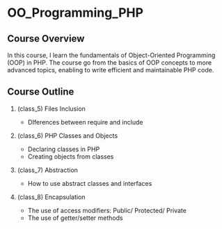 # OO_Programming_PHP

## Course Overview

In this course, I learn the fundamentals of Object-Oriented Programming (OOP) in PHP. The course go from the basics of OOP concepts to more advanced topics, enabling to write efficient and maintainable PHP code.

## Course Outline

1. (class_5) Files Inclusion
    - DIferences between require and include

2. (class_6) PHP Classes and Objects
    - Declaring classes in PHP
    - Creating objects from classes

3. (class_7) Abstraction
    - How to use abstract classes and interfaces

4. (class_8) Encapsulation
    - The use of access modifiers: Public/ Protected/ Private
    - The use of getter/setter methods